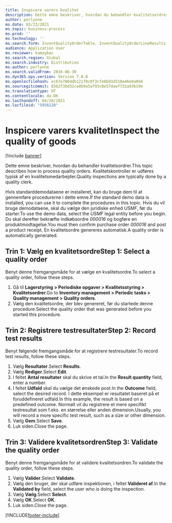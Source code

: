```yaml
---
title: Inspicere varers kvalitet
description: Dette emne beskriver, hvordan du behandler kvalitetsordrer.
author: perlynne
ms.date: 03/23/2021
ms.topic: business-process
ms.prod: ''
ms.technology: ''
ms.search.form: InventQualityOrderTable, InventQualityOrderLineResults, HcmWorkerLookUp
audience: Application User
ms.reviewer: kamaybac
ms.search.region: Global
ms.search.industry: Distribution
ms.author: perlynne
ms.search.validFrom: 2016-06-30
ms.dyn365.ops.version: Version 7.0.0
ms.openlocfilehash: ec67e7864db12178c0f3cfe8b93d510a46e8a0d4
ms.sourcegitcommit: 8362f3bd32ce8b9a5af93c8e57daef732a93b19e
ms.translationtype: HT
ms.contentlocale: da-DK
ms.lasthandoff: 04/28/2021
ms.locfileid: "5956128"
---
```

# <a name="inspect-the-quality-of-goods"></a><span data-ttu-id="860d8-103">Inspicere varers kvalitet</span><span class="sxs-lookup"><span data-stu-id="860d8-103">Inspect the quality of goods</span></span>

[!include [banner](../../includes/banner.md)]

<span data-ttu-id="860d8-104">Dette emne beskriver, hvordan du behandler kvalitetsordrer.</span><span class="sxs-lookup"><span data-stu-id="860d8-104">This topic describes how to process quality orders.</span></span> <span data-ttu-id="860d8-105">Kvalitetskontroller er udføres typisk af en kvalitetsmedarbejder.</span><span class="sxs-lookup"><span data-stu-id="860d8-105">Quality inspections are typically done by a quality clerk.</span></span>

<span data-ttu-id="860d8-106">Hvis standarddemodataene er installeret, kan du bruge dem til at gennemføre procedurerne i dette emne.</span><span class="sxs-lookup"><span data-stu-id="860d8-106">If the standard demo data is installed, you can use it to complete the procedures in this topic.</span></span> <span data-ttu-id="860d8-107">Hvis du vil bruge demodataene, skal du vælge den juridiske enhed *USMF*, før du starter.</span><span class="sxs-lookup"><span data-stu-id="860d8-107">To use the demo data, select the *USMF* legal entity before you begin.</span></span> <span data-ttu-id="860d8-108">Du skal derefter bekræfte indkøbsordre *000016* og bogføre en produktmodtagelse.</span><span class="sxs-lookup"><span data-stu-id="860d8-108">You must then confirm purchase order *000016* and post a product receipt.</span></span> <span data-ttu-id="860d8-109">En kvalitetsordre genereres automatisk.</span><span class="sxs-lookup"><span data-stu-id="860d8-109">A quality order is automatically generated.</span></span>

## <a name="step-1-select-a-quality-order"></a><span data-ttu-id="860d8-110">Trin 1: Vælg en kvalitetsordre</span><span class="sxs-lookup"><span data-stu-id="860d8-110">Step 1: Select a quality order</span></span>

<span data-ttu-id="860d8-111">Benyt denne fremgangsmåde for at vælge en kvalitetsordre.</span><span class="sxs-lookup"><span data-stu-id="860d8-111">To select a quality order, follow these steps.</span></span>

1. <span data-ttu-id="860d8-112">Gå til **Lagerstyring \> Periodiske opgaver \> Kvalitetsstyring \> Kvalitetsordrer**.</span><span class="sxs-lookup"><span data-stu-id="860d8-112">Go to **Inventory management \> Periodic tasks \> Quality management \> Quality orders**.</span></span>
1. <span data-ttu-id="860d8-113">Vælg den kvalitetsordre, der blev genereret, før du startede denne procedure.</span><span class="sxs-lookup"><span data-stu-id="860d8-113">Select the quality order that was generated before you started this procedure.</span></span>

## <a name="step-2-record-test-results"></a><span data-ttu-id="860d8-114">Trin 2: Registrere testresultater</span><span class="sxs-lookup"><span data-stu-id="860d8-114">Step 2: Record test results</span></span>

<span data-ttu-id="860d8-115">Benyt følgende fremgangsmåde for at registrere testresultater.</span><span class="sxs-lookup"><span data-stu-id="860d8-115">To record test results, follow these steps.</span></span>

1. <span data-ttu-id="860d8-116">Vælg **Resultater**.</span><span class="sxs-lookup"><span data-stu-id="860d8-116">Select **Results**.</span></span>
1. <span data-ttu-id="860d8-117">Vælg **Rediger**.</span><span class="sxs-lookup"><span data-stu-id="860d8-117">Select **Edit**.</span></span>
1. <span data-ttu-id="860d8-118">I feltet **Antal resultater** skal du skrive et tal.</span><span class="sxs-lookup"><span data-stu-id="860d8-118">In the **Result quantity** field, enter a number.</span></span>
1. <span data-ttu-id="860d8-119">I feltet **Udfald** skal du vælge det ønskede post.</span><span class="sxs-lookup"><span data-stu-id="860d8-119">In the **Outcome** field, select the desired record.</span></span> <span data-ttu-id="860d8-120">I dette eksempel er resultatet baseret på et foruddefineret udfald.</span><span class="sxs-lookup"><span data-stu-id="860d8-120">In this example, the result is based on a predefined outcome.</span></span> <span data-ttu-id="860d8-121">Normalt vil du registrere et mere specifikt testresultat som f.eks. en størrelse eller anden dimension.</span><span class="sxs-lookup"><span data-stu-id="860d8-121">Usually, you will record a more specific test result, such as a size or other dimension.</span></span>
1. <span data-ttu-id="860d8-122">Vælg **Gem**.</span><span class="sxs-lookup"><span data-stu-id="860d8-122">Select **Save**.</span></span>
1. <span data-ttu-id="860d8-123">Luk siden.</span><span class="sxs-lookup"><span data-stu-id="860d8-123">Close the page.</span></span>

## <a name="step-3-validate-the-quality-order"></a><span data-ttu-id="860d8-124">Trin 3: Validere kvalitetsordren</span><span class="sxs-lookup"><span data-stu-id="860d8-124">Step 3: Validate the quality order</span></span>

<span data-ttu-id="860d8-125">Benyt denne fremgangsmåde for at validere kvalitetsordren.</span><span class="sxs-lookup"><span data-stu-id="860d8-125">To validate the quality order, follow these steps.</span></span>

1. <span data-ttu-id="860d8-126">Vælg **Valider**.</span><span class="sxs-lookup"><span data-stu-id="860d8-126">Select **Validate**.</span></span>
1. <span data-ttu-id="860d8-127">Vælg den bruger, der skal udføre inspektionen, i feltet **Valideret af**.</span><span class="sxs-lookup"><span data-stu-id="860d8-127">In the **Validated by** field, select the user who is doing the inspection.</span></span>
1. <span data-ttu-id="860d8-128">Vælg **Vælg**.</span><span class="sxs-lookup"><span data-stu-id="860d8-128">Select **Select**.</span></span>
1. <span data-ttu-id="860d8-129">Vælg **OK**.</span><span class="sxs-lookup"><span data-stu-id="860d8-129">Select **OK**.</span></span>
1. <span data-ttu-id="860d8-130">Luk siden.</span><span class="sxs-lookup"><span data-stu-id="860d8-130">Close the page.</span></span>

[!INCLUDE[footer-include](../../../includes/footer-banner.md)]
